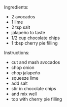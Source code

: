 Ingredients:
- 2 avocados
- 1 lime
- 2 tsp salt
- jalapeño to taste
- 1/2 cup chocolate chips
- 1 tbsp cherry pie filling

Instructions:
- cut and mash avocados
- chop onion
- chop jalapeño
- squeeze lime
- add salt
- stir in chocolate chips
- and mix well
- top with cherry pie filling
  
